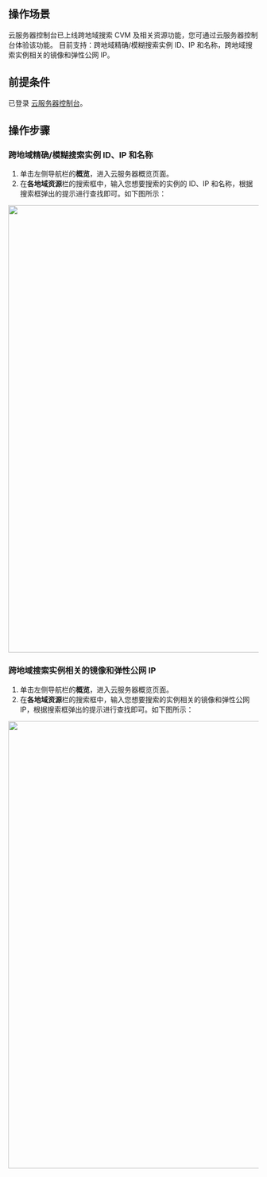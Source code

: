 ## 操作场景

云服务器控制台已上线跨地域搜索 CVM 及相关资源功能，您可通过云服务器控制台体验该功能。
目前支持：跨地域精确/模糊搜索实例 ID、IP 和名称，跨地域搜索实例相关的镜像和弹性公网 IP。

## 前提条件

已登录 [云服务器控制台](https://console.cloud.tencent.com/cvm/index)。

## 操作步骤

### 跨地域精确/模糊搜索实例 ID、IP 和名称

1. 单击左侧导航栏的**概览**，进入云服务器概览页面。
2. 在**各地域资源**栏的搜索框中，输入您想要搜索的实例的 ID、IP 和名称，根据搜索框弹出的提示进行查找即可。如下图所示：
<img style="width:900px; max-width: inherit;" src="https://qcloudimg.tencent-cloud.cn/raw/debbd811461ecfde5cca013c7df28b47.png" />


### 跨地域搜索实例相关的镜像和弹性公网 IP

1. 单击左侧导航栏的**概览**，进入云服务器概览页面。
2. 在**各地域资源**栏的搜索框中，输入您想要搜索的实例相关的镜像和弹性公网 IP，根据搜索框弹出的提示进行查找即可。如下图所示：
<img style="width:900px; max-width: inherit;" src="https://qcloudimg.tencent-cloud.cn/raw/211dbbc5e8c59522876399fcbaa6a7e7.png" />



